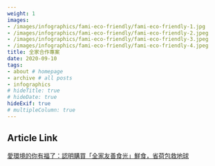 ```yaml
---
weight: 1
images:
- /images/infographics/fami-eco-friendly/fami-eco-friendly-1.jpg
- /images/infographics/fami-eco-friendly/fami-eco-friendly-2.jpeg
- /images/infographics/fami-eco-friendly/fami-eco-friendly-3.jpeg
- /images/infographics/fami-eco-friendly/fami-eco-friendly-4.jpeg
title: 全家合作專案
date: 2020-09-10
tags:
- about # homepage
- archive # all posts
- infographics
# hideTitle: true
# hideDate: true
hideExif: true
# multipleColumn: true
---
```


## Article Link

[愛環境的你有福了：認明購買「全家友善食光」鮮食，省荷包救地球](https://www.thenewslens.com/article/140182)
